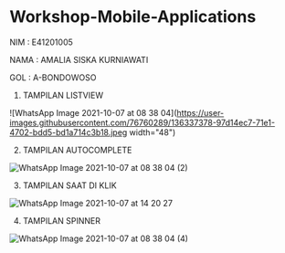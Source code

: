 # Workshop-Mobile-Applications

NIM : E41201005

NAMA : AMALIA SISKA KURNIAWATI

GOL : A-BONDOWOSO

1. TAMPILAN LISTVIEW

![WhatsApp Image 2021-10-07 at 08 38 04](https://user-images.githubusercontent.com/76760289/136337378-97d14ec7-71e1-4702-bdd5-bd1a714c3b18.jpeg width="48")

2. TAMPILAN AUTOCOMPLETE

![WhatsApp Image 2021-10-07 at 08 38 04 (2)](https://user-images.githubusercontent.com/76760289/136337930-ec6bbe30-1768-45da-804f-5a7c61724895.jpeg)

3. TAMPILAN SAAT DI KLIK

![WhatsApp Image 2021-10-07 at 14 20 27](https://user-images.githubusercontent.com/76760289/136337805-bab48689-bfc0-4ca6-8bbe-65dcc2cbfb0e.jpeg)

4. TAMPILAN SPINNER

![WhatsApp Image 2021-10-07 at 08 38 04 (4)](https://user-images.githubusercontent.com/76760289/136337973-add65309-0f1f-4e20-a7be-de72a41c5d46.jpeg)




